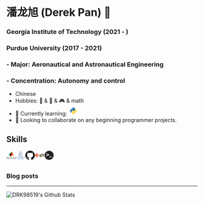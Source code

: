 # 潘龙旭 (Derek Pan) 👋
### Georgia Institute of Technology (2021 - )
### Purdue University (2017 - 2021)
### - Major: Aeronautical and Astronautical Engineering
### - Concentration: Autonomy and control


- Chinese
- Hobbies:
    🎸 & 🏀 & 🎮 & math
- 🌱 Currently learning: 
    <img alt="Python" height="25" src = "Images/python.png">
- 👯 Looking to collaborate on any beginning programmer projects.

## Skills
<img align="left" alt="Matlab" height="25" src="Images/Matlab.png">
<img align="left" alt="C" height="25" src="Images/c.png">
<img align="left" alt="Github" height="25" src="Images/github.png">
<img align="left" alt="Git" height="25" src="Images/git.png">
<img align="left" alt="Terminal" height="25" src="Images/terminal.png">

<br />
<br />

### Blog posts
<!-- BLOG-POST-LIST:START -->

<!-- BLOG-POST-LIST:END -->

--- 
<img align="left" alt="DRK98519's Github Stats" src="https://github-readme-stats.vercel.app/api?username=DRK98519&count_private=true"/>